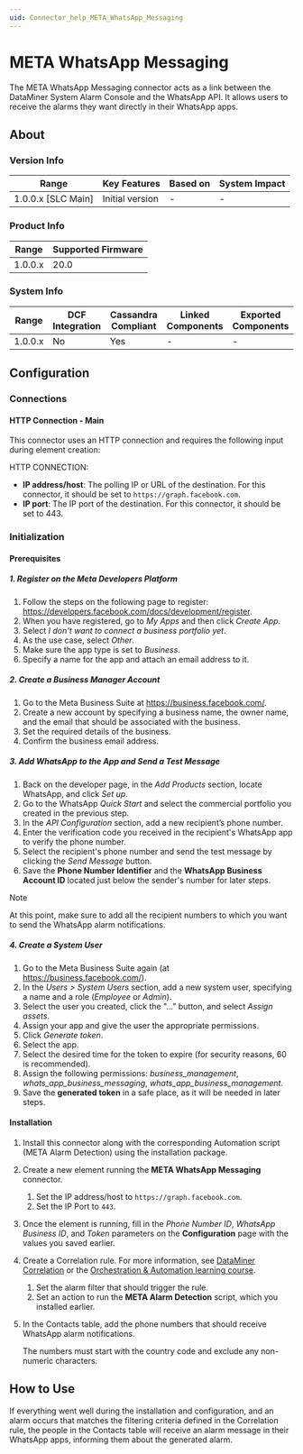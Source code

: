 ```yaml
---
uid: Connector_help_META_WhatsApp_Messaging
---
```


# META WhatsApp Messaging

The META WhatsApp Messaging connector acts as a link between the DataMiner System Alarm Console and the WhatsApp API. It allows users to receive the alarms they want directly in their WhatsApp apps.

## About

### Version Info

| Range                | Key Features     | Based on     | System Impact     |
|----------------------|------------------|--------------|-------------------|
| 1.0.0.x [SLC Main]   | Initial version  | -            | -                 |

### Product Info

| Range     | Supported Firmware     |
|-----------|------------------------|
| 1.0.0.x   | 20.0                   |

### System Info

| Range     | DCF Integration     | Cassandra Compliant     | Linked Components     | Exported Components     |
|-----------|---------------------|-------------------------|-----------------------|-------------------------|
| 1.0.0.x   | No                  | Yes                     | -                     | -                       |

## Configuration

### Connections

#### HTTP Connection - Main

This connector uses an HTTP connection and requires the following input during element creation:

HTTP CONNECTION:

- **IP address/host**: The polling IP or URL of the destination. For this connector, it should be set to `https://graph.facebook.com`.
- **IP port**: The IP port of the destination. For this connector, it should be set to 443.

### Initialization

#### Prerequisites

##### 1. Register on the Meta Developers Platform

1. Follow the steps on the following page to register: <https://developers.facebook.com/docs/development/register>.
1. When you have registered, go to *My Apps* and then click *Create App*.
1. Select *I don't want to connect a business portfolio yet*.
1. As the use case, select *Other*.
1. Make sure the app type is set to *Business*.
1. Specify a name for the app and attach an email address to it.

##### 2. Create a Business Manager Account

1. Go to the Meta Business Suite at <https://business.facebook.com/>.
1. Create a new account by specifying a business name, the owner name, and the email that should be associated with the business.
1. Set the required details of the business.
1. Confirm the business email address.

##### 3. Add WhatsApp to the App and Send a Test Message

1. Back on the developer page, in the *Add Products* section, locate WhatsApp, and click *Set up*.
1. Go to the WhatsApp *Quick Start* and select the commercial portfolio you created in the previous step.
1. In the *API Configuration* section, add a new recipient’s phone number.
1. Enter the verification code you received in the recipient's WhatsApp app to verify the phone number.
1. Select the recipient's phone number and send the test message by clicking the *Send Message* button.
1. Save the **Phone Number Identifier** and the **WhatsApp Business Account ID** located just below the sender's number for later steps.

> [!NOTE]
> At this point, make sure to add all the recipient numbers to which you want to send the WhatsApp alarm notifications.

##### 4. Create a System User

1. Go to the Meta Business Suite again (at <https://business.facebook.com/>).
1. In the *Users > System Users* section, add a new system user, specifying a name and a role (*Employee* or *Admin*).
1. Select the user you created, click the "..." button, and select *Assign assets*.
1. Assign your app and give the user the appropriate permissions.
1. Click *Generate token*.
1. Select the app.
1. Select the desired time for the token to expire (for security reasons, 60 is recommended).
1. Assign the following permissions: *business_management*, *whats_app_business_messaging*, *whats_app_business_management*.
1. Save the **generated token** in a safe place, as it will be needed in later steps.

#### Installation

1. Install this connector along with the corresponding Automation script (META Alarm Detection) using the installation package.
1. Create a new element running the **META WhatsApp Messaging** connector.
   1. Set the IP address/host to `https://graph.facebook.com`.
   1. Set the IP Port to `443`.
1. Once the element is running, fill in the *Phone Number ID*, *WhatsApp Business ID*, and *Token* parameters on the **Configuration** page with the values you saved earlier.
1. Create a Correlation rule. For more information, see [DataMiner Correlation](https://aka.dataminer.services/Correlation) or the [Orchestration & Automation learning course](https://community.dataminer.services/learning/courses/orchestration-automation/).
   1. Set the alarm filter that should trigger the rule.
   1. Set an action to run the **META Alarm Detection** script, which you installed earlier.
1. In the Contacts table, add the phone numbers that should receive WhatsApp alarm notifications.

   The numbers must start with the country code and exclude any non-numeric characters.

## How to Use

If everything went well during the installation and configuration, and an alarm occurs that matches the filtering criteria defined in the Correlation rule, the people in the Contacts table will receive an alarm message in their WhatsApp apps, informing them about the generated alarm.
